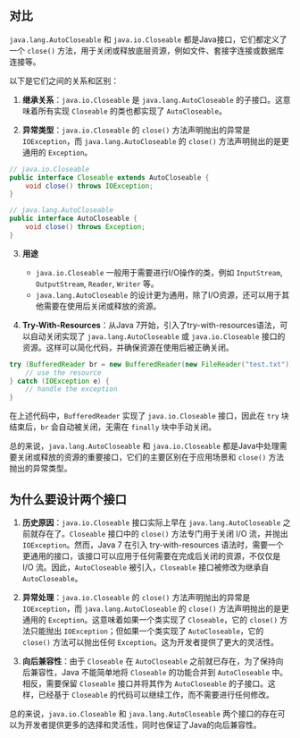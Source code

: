 ## 对比

`java.lang.AutoCloseable` 和 `java.io.Closeable` 都是Java接口，它们都定义了一个 `close()` 方法，用于关闭或释放底层资源，例如文件、套接字连接或数据库连接等。

以下是它们之间的关系和区别：

1. **继承关系**：`java.io.Closeable` 是 `java.lang.AutoCloseable` 的子接口。这意味着所有实现 `Closeable` 的类也都实现了 `AutoCloseable`。

2. **异常类型**：`java.io.Closeable` 的 `close()` 方法声明抛出的异常是 `IOException`，而 `java.lang.AutoCloseable` 的 `close()` 方法声明抛出的是更通用的 `Exception`。

```java
// java.io.Closeable
public interface Closeable extends AutoCloseable {
    void close() throws IOException;
}

// java.lang.AutoCloseable
public interface AutoCloseable {
    void close() throws Exception;
}
```

3. **用途**
    - `java.io.Closeable` 一般用于需要进行I/O操作的类，例如 `InputStream`, `OutputStream`, `Reader`, `Writer` 等。
    - `java.lang.AutoCloseable` 的设计更为通用，除了I/O资源，还可以用于其他需要在使用后关闭或释放的资源。

4. **Try-With-Resources**：从Java 7开始，引入了try-with-resources语法，可以自动关闭实现了 `java.lang.AutoCloseable` 或 `java.io.Closeable` 接口的资源。这样可以简化代码，并确保资源在使用后被正确关闭。

```java
try (BufferedReader br = new BufferedReader(new FileReader("test.txt"))) {
    // use the resource
} catch (IOException e) {
    // handle the exception
}
```

在上述代码中，`BufferedReader` 实现了 `java.io.Closeable` 接口，因此在 `try` 块结束后，`br` 会自动被关闭，无需在 `finally` 块中手动关闭。

总的来说，`java.lang.AutoCloseable` 和 `java.io.Closeable` 都是Java中处理需要关闭或释放的资源的重要接口，它们的主要区别在于应用场景和 `close()` 方法抛出的异常类型。

## 为什么要设计两个接口

1. **历史原因**：`java.io.Closeable` 接口实际上早在 `java.lang.AutoCloseable` 之前就存在了。`Closeable` 接口中的 `close()` 方法专门用于关闭 I/O 流，并抛出 `IOException`。然而，Java 7 在引入 try-with-resources 语法时，需要一个更通用的接口，该接口可以应用于任何需要在完成后关闭的资源，不仅仅是 I/O 流。因此，`AutoCloseable` 被引入，`Closeable` 接口被修改为继承自 `AutoCloseable`。

2. **异常处理**：`java.io.Closeable` 的 `close()` 方法声明抛出的异常是 `IOException`，而 `java.lang.AutoCloseable` 的 `close()` 方法声明抛出的是更通用的 `Exception`。这意味着如果一个类实现了 `Closeable`，它的 `close()` 方法只能抛出 `IOException`；但如果一个类实现了 `AutoCloseable`，它的 `close()` 方法可以抛出任何 `Exception`。这为开发者提供了更大的灵活性。

3. **向后兼容性**：由于 `Closeable` 在 `AutoCloseable` 之前就已存在，为了保持向后兼容性，Java 不能简单地将 `Closeable` 的功能合并到 `AutoCloseable` 中。相反，需要保留 `Closeable` 接口并将其作为 `AutoCloseable` 的子接口。这样，已经基于 `Closeable` 的代码可以继续工作，而不需要进行任何修改。

总的来说，`java.io.Closeable` 和 `java.lang.AutoCloseable` 两个接口的存在可以为开发者提供更多的选择和灵活性，同时也保证了Java的向后兼容性。